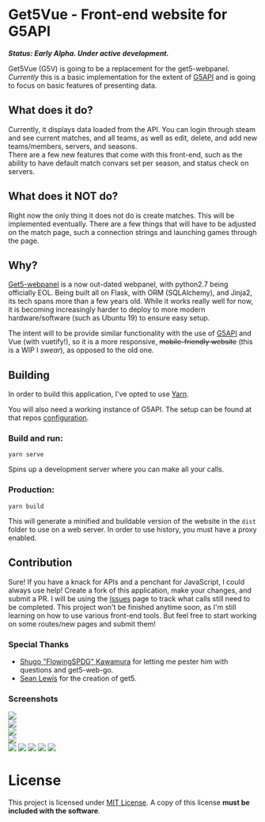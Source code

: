 # Get5Vue - Front-end website for G5API
_**Status: Early Alpha. Under active development.**_

Get5Vue (G5V) is going to be a replacement for the get5-webpanel. _Currently_ this is a basic implementation for the extent of [G5API](https://github.com/phlexplexico/G5API) and is going to focus on basic features of presenting data.


## What does it do?
Currently, it displays data loaded from the API. You can login through steam and see current matches, and all teams, as well as edit, delete, and add new teams/members, servers, and seasons.  
There are a few new features that come with this front-end, such as the ability to have default match convars set per season, and status check on servers.


## What does it NOT do?
Right now the only thing it does not do is create matches. This will be implemented eventually. There are a few things that will have to be adjusted on the match page, such a connection strings and launching games through the page.

## Why?
[Get5-webpanel](https://github.com/phlexplexico/get5-webpanel) is a now out-dated webpanel, with python2.7 being officially EOL. Being built all on Flask, with ORM (SQLAlchemy), and Jinja2, its tech spans more than a few years old. While it works really well for now, it is becoming increasingly harder to deploy to more modern hardware/software (such as Ubuntu 19) to ensure easy setup.

The intent will to be provide similar functionality with the use of [G5API](https://github.com/phlexplexico/G5API) and Vue (with vuetify!), so it is a more responsive, ~~mobile-friendly website~~ (this is a WIP I *swear*), as opposed to the old one. 

## Building
In order to build this application, I've opted to use [Yarn](https://yarnpkg.com/lang/en/).

You will also need a working instance of G5API. The setup can be found at that repos [configuration](https://github.com/PhlexPlexico/G5API/wiki/Configuration).

### Build and run: 
```yarn serve``` 

Spins up a development server where you can make all your calls. 

### Production: 
```yarn build```

This will generate a minified and buildable version of the website in the `dist` folder to use on a web server. In order to use history, you must have a proxy enabled.

## Contribution
Sure! If you have a knack for APIs and a penchant for JavaScript, I could always use help! Create a fork of this application, make your changes, and submit a PR. I will be using the [Issues](https://github.com/G5V/issues) page to track what calls still need to be completed. This project won't be finished anytime soon, as I'm still learning on how to use various front-end tools. But feel free to start working on some routes/new pages and submit them!

### Special Thanks
- [Shugo "FlowingSPDG" Kawamura](https://github.com/FlowingSPDG) for letting me pester him with questions and get5-web-go.
- [Sean Lewis](https://github.com/splewis) for the creation of get5.

### Screenshots  
![](./screenshots/MainPage.png)  
![](./screenshots/MainPageLoggedIn.png)  
![](./screenshots/SideMenuLoggedOut.png)  
![](./screenshots/SideMenuLoggedIn.png)  
![](./screenshots/TeamPage.png)
![](./screenshots/TeamSpecificPage.png)
![](./screenshots/MatchInfo.png)
![](./screenshots/ProfilePage.png)
![](./screenshots/ServersPage.png)

# License
This project is licensed under [MIT License](http://opensource.org/licenses/MIT). A copy of this license **must be included with the software**.
